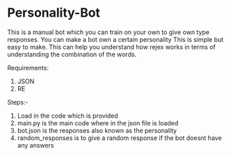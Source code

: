 # Personality-Bot
This is a manual bot which you can train on your own to give own type responses. You can make a bot own a certain personality
This is simple but easy to make. This can help you understand how rejex works in terms of understanding the combination of the words.

Requirements:

1) JSON
2) RE

Steps:-

1) Load in the code which is provided 
2) main.py is the main code where in the json file is loaded
3) bot.json is the responses also known as the personality
4) random_responses is to give a random response if the bot doesnt have any answers
